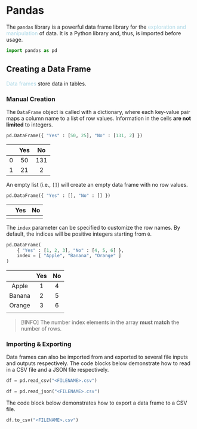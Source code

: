 # Pandas
The `pandas` library is a powerful data frame library for the <span style = "color:lightblue">exploration and manipulation</span> of data. It is a Python library and, thus, is imported before usage.

```python
import pandas as pd
```

## Creating a Data Frame
<span style = "color:lightblue">Data frames</span> store data in tables.

### Manual Creation
The `DataFrame` object is called with a dictionary, where each key-value pair maps a column name to a list of row values. Information in the cells **are not limited** to integers.

```python
pd.DataFrame({ "Yes" : [50, 25], "No" : [131, 2] })
```

|     | **Yes** | **No** |
| :---: | :-------: | :------: |
| 0   | 50      | 131    |
| 1   | 21      | 2      |

An empty list (i.e., `[]`) will create an empty data frame with no row values.

```python
pd.DataFrame({ "Yes" : [], "No" : [] })
```

|     | **Yes** | **No** |
| --- | ------- | ------ |
|     |         |        |

The `index` parameter can be specified to customize the row names. By default, the indices will be positive integers starting from `0`.

```python
pd.DataFrame(
	{ "Yes" : [1, 2, 3], "No" : [4, 5, 6] },
	index = [ "Apple", "Banana", "Orange" ]
)
```

|        | **Yes** | **No** |
|:------:|:-------:|:------:|
| Apple  |    1    |   4    |
| Banana |    2    |   5    |
| Orange |    3    |   6    |
|        |         |        |

> [!INFO]
> The number index elements in the array **must match** the number of rows.

### Importing & Exporting
Data frames can also be imported from and exported to several file inputs and outputs respectively. The code blocks below demonstrate how to read in a CSV file and a JSON file respectively.

```python
df = pd.read_csv("<FILENAME>.csv")
```

```python
df = pd.read_json("<FILENAME>.csv")
```

The code block below demonstrates how to export a data frame to a CSV file.

```python
df.to_csv("<FILENAME>.csv")
```


